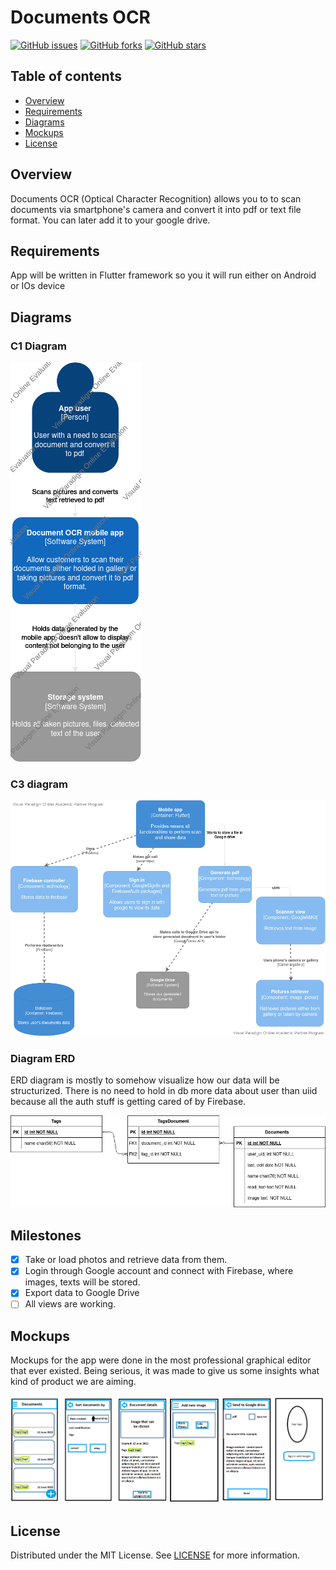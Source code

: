 # Documents OCR  

[![GitHub issues](https://img.shields.io/github/issues/DocentSzachista/PIM-project)](https://github.com/DocentSzachista/DocentSzachista/PIM-project/issues)
[![GitHub forks](https://img.shields.io/github/forks/DocentSzachista/PIM-project)](https://github.com/DocentSzachista/DocentSzachista/PIM-project/network)
[![GitHub stars](https://img.shields.io/github/stars/DocentSzachista/PIM-project)](https://github.com/DocentSzachista/DocentSzachista/PIM-project/stargazers)
## Table of contents

- [Overview](#overview)
- [Requirements](#requirements)
- [Diagrams](#diagrams)
- [Mockups](#mockups)
- [License](#license)
## Overview
 
Documents OCR (Optical Character Recognition) allows you to to scan documents via smartphone's camera and  convert it into pdf or text file format. You can later add it to your google drive.  

## Requirements

App will be written in Flutter framework so you it will run either on Android or IOs device 

## Diagrams
### C1 Diagram

![Mockups for our beatiful app](./mockups/C1.png "C1 diagram")

### C3 diagram
![Mockups for our beatiful app](./mockups/c3.png "C3 diagram")

### Diagram ERD

ERD diagram is mostly to somehow visualize how our data will be structurized. There is no need to hold in db more data about user than uiid because all the auth stuff is getting cared of by Firebase.

![Mockups for our beatiful app](./mockups/erd_diagram.png "C3 diagram")


## Milestones 

- [x] Take or load photos and retrieve data from them.
- [x] Login through Google account and connect with Firebase, where images, texts will be stored.
- [x] Export data to Google Drive
- [ ] All views are working.

## Mockups 

Mockups for the app were done in the most professional graphical editor that ever existed. Being serious, it was made to give us some insights what kind of product we are aiming.  

![Mockups for our beatiful app](./mockups/mockup.png "Mockup")

## License


Distributed under the MIT License. See [LICENSE](LICENSE) for more information.
